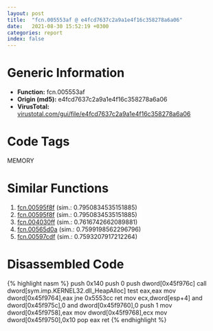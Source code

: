 ```yaml
---
layout: post
title:  "fcn.005553af @ e4fcd7637c2a9a1e4f16c358278a6a06"
date:   2021-08-30 15:52:19 +0300
categories: report
index: false
---
```


# Generic Information
- **Function:** fcn.005553af
- **Origin (md5):** e4fcd7637c2a9a1e4f16c358278a6a06
- **VirusTotal:** [virustotal.com/gui/file/e4fcd7637c2a9a1e4f16c358278a6a06][virustotal_ref]

# Code Tags
<span class="tag" id="MEMORY">MEMORY</span>


# Similar Functions

1. [fcn.00595f8f][similar_1_ref] (sim.: 0.7950834535151885)
2. [fcn.00595f8f][similar_2_ref] (sim.: 0.7950834535151885)
3. [fcn.004030ff][similar_3_ref] (sim.: 0.7616742662089881)
4. [fcn.00565d0a][similar_4_ref] (sim.: 0.7599198562296796)
5. [fcn.00597cdf][similar_5_ref] (sim.: 0.7593207917212264)


# Disassembled Code

{% highlight nasm %}
push 0x140
push 0
push dword[0x45f976c]
call dword[sym.imp.KERNEL32.dll_HeapAlloc]
test eax,eax
mov dword[0x45f9764],eax
jne 0x5553cc
ret 
mov ecx,dword[esp+4]
and dword[0x45f975c],0
and dword[0x45f9760],0
push 1
mov dword[0x45f9758],eax
mov dword[0x45f9768],ecx
mov dword[0x45f9750],0x10
pop eax
ret 
{% endhighlight %}


[similar_1_ref]: /report/fcn.00595f8f@009ea4ad185ccb9becba67b3b2163e8b
[similar_2_ref]: /report/fcn.00595f8f@096ef9f81a4dc8cb7c74a7404f69cfcb
[similar_3_ref]: /report/fcn.004030ff@90e6d872b1a6ca033a237e29666d0d93
[similar_4_ref]: /report/fcn.00565d0a@7453c96a6fbd42ec690b8deb53eafcba
[similar_5_ref]: /report/fcn.00597cdf@fd515d36e5c3696f076b92b737a2556c
[virustotal_ref]: https://www.virustotal.com/gui/file/e4fcd7637c2a9a1e4f16c358278a6a06
